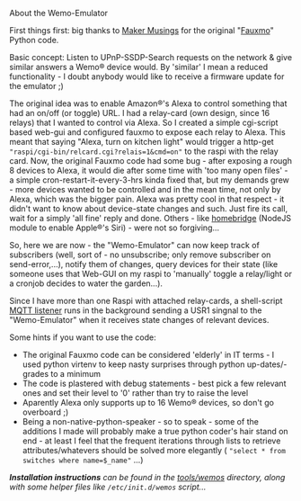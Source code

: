 About the Wemo-Emulator

First things first: big thanks to [Maker Musings](http://www.makermusings.com/2015/07/13/amazon-echo-and-home-automation/) for the original "[Fauxmo](https://github.com/makermusings/fauxmo)" Python code.

Basic concept:
Listen to UPnP-SSDP-Search requests on the network & give similar answers a Wemo&reg; device would.
By 'similar' I mean a reduced functionality - I doubt anybody would like to receive a firmware
update for the emulator ;)


The original idea was to enable Amazon&reg;'s Alexa to control something that had an on/off
(or toggle) URL.
I had a relay-card (own design, since 16 relays) that I wanted to control via Alexa. So I created a
simple cgi-script based web-gui and configured fauxmo to expose each relay to Alexa. This meant that
saying "Alexa, turn on kitchen light" would trigger a http-get `"raspi/cgi-bin/relcard.cgi?relais=1&cmd=on"`
to the raspi with the relay card. Now, the original Fauxmo code had some bug - after exposing a rough 8
devices to Alexa, it would die after some time with 'too many open files' - a simple cron-restart-it-every-3-hrs
kinda fixed that, but my demands grew - more devices wanted to be controlled and in the mean time,
not only by Alexa, which was the bigger pain. Alexa was pretty cool in that respect - it didn't want
to know about device-state changes and such. Just fire its call, wait for a simply 'all fine' reply and
done. Others - like [homebridge](/nfarina/homebridge) (NodeJS module to enable Apple&reg;'s Siri) - were
not so forgiving...

So, here we are now - the "Wemo-Emulator" can now keep track of subscribers (well, sort of - no unsubscribe; only
remove subscriber on send-error,...), notify them of changes, query devices for their state (like someone uses
that Web-GUI on my raspi to 'manually' toggle a relay/light or a cronjob decides to water the garden...).

Since I have more than one Raspi with attached relay-cards, a shell-script [MQTT listener](/tools/wemos/var/lib/wemos/bin) runs in the
background sending a USR1 singnal to the "Wemo-Emulator" when it receives state changes of relevant devices.

Some hints if you want to use the code:
-  The original Fauxmo code can be considered 'elderly' in IT terms - I used python virtenv to keep nasty surprises
    through python up-dates/-grades to a minimum
-  The code is plastered with debug statements - best pick a few relevant ones and set their level to '0' rather than
    try to raise the level
-  Aparently Alexa only supports up to 16 Wemo&reg; devices, so don't go overboard ;)
-  Being a non-native-python-speaker - so to speak - some of the additions I made will probably make a true python coder's
    hair stand on end - at least I feel that the frequent iterations through lists to retrieve attributes/whatevers should
    be solved more elegantly ( `"select * from switches where name=$_name"` ...)


*__Installation instructions__ can be found in the [tools/wemos](/tools/wemos/) directory, along with some helper files like `/etc/init.d/wemos` script...*
